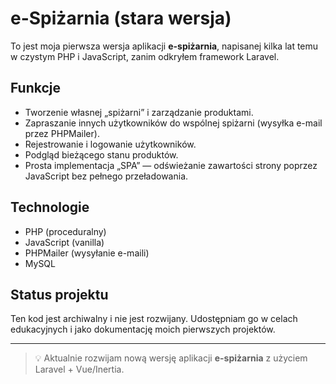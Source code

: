 # e-Spiżarnia (stara wersja)

To jest moja pierwsza wersja aplikacji **e-spiżarnia**, napisanej kilka lat temu w czystym PHP i JavaScript, zanim odkryłem framework Laravel.

## Funkcje
- Tworzenie własnej „spiżarni” i zarządzanie produktami.
- Zapraszanie innych użytkowników do wspólnej spiżarni (wysyłka e-mail przez PHPMailer).
- Rejestrowanie i logowanie użytkowników.
- Podgląd bieżącego stanu produktów.
- Prosta implementacja „SPA” — odświeżanie zawartości strony poprzez JavaScript bez pełnego przeładowania.

## Technologie
- PHP (proceduralny)
- JavaScript (vanilla)
- PHPMailer (wysyłanie e-maili)
- MySQL

## Status projektu
Ten kod jest archiwalny i nie jest rozwijany. Udostępniam go w celach edukacyjnych i jako dokumentację moich pierwszych projektów.

---

> 💡 Aktualnie rozwijam nową wersję aplikacji **e-spiżarnia** z użyciem Laravel + Vue/Inertia.
